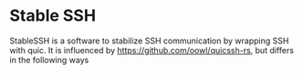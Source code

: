 # Stable SSH

StableSSH is a software to stabilize SSH communication by wrapping SSH with quic.
It is influenced by https://github.com/oowl/quicssh-rs, but differs in the following ways
